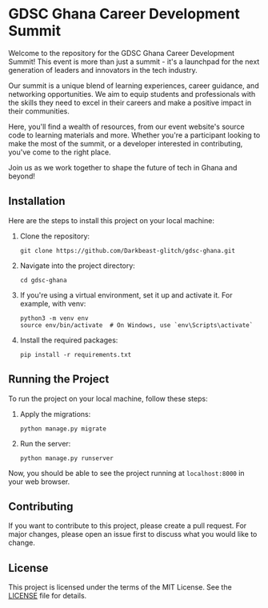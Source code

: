 # GDSC Ghana Career Development Summit

Welcome to the repository for the GDSC Ghana Career Development Summit! This event is more than just a summit - it's a launchpad for the next generation of leaders and innovators in the tech industry.

Our summit is a unique blend of learning experiences, career guidance, and networking opportunities. We aim to equip students and professionals with the skills they need to excel in their careers and make a positive impact in their communities.

Here, you'll find a wealth of resources, from our event website's source code to learning materials and more. Whether you're a participant looking to make the most of the summit, or a developer interested in contributing, you've come to the right place.

Join us as we work together to shape the future of tech in Ghana and beyond!

## Installation

Here are the steps to install this project on your local machine:

1. Clone the repository:

   ```
   git clone https://github.com/Darkbeast-glitch/gdsc-ghana.git
   ```

2. Navigate into the project directory:

   ```
   cd gdsc-ghana
   ```

3. If you're using a virtual environment, set it up and activate it. For example, with venv:

   ```
   python3 -m venv env
   source env/bin/activate  # On Windows, use `env\Scripts\activate`
   ```

4. Install the required packages:
   ```
   pip install -r requirements.txt
   ```

## Running the Project

To run the project on your local machine, follow these steps:

1. Apply the migrations:

   ```
   python manage.py migrate
   ```

2. Run the server:
   ```
   python manage.py runserver
   ```

Now, you should be able to see the project running at `localhost:8000` in your web browser.

## Contributing

If you want to contribute to this project, please create a pull request. For major changes, please open an issue first to discuss what you would like to change.

## License

This project is licensed under the terms of the MIT License. See the [LICENSE](LICENSE) file for details.

